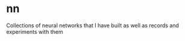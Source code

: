 # nn
Collections of neural networks that I have built as well as records and experiments  with them
